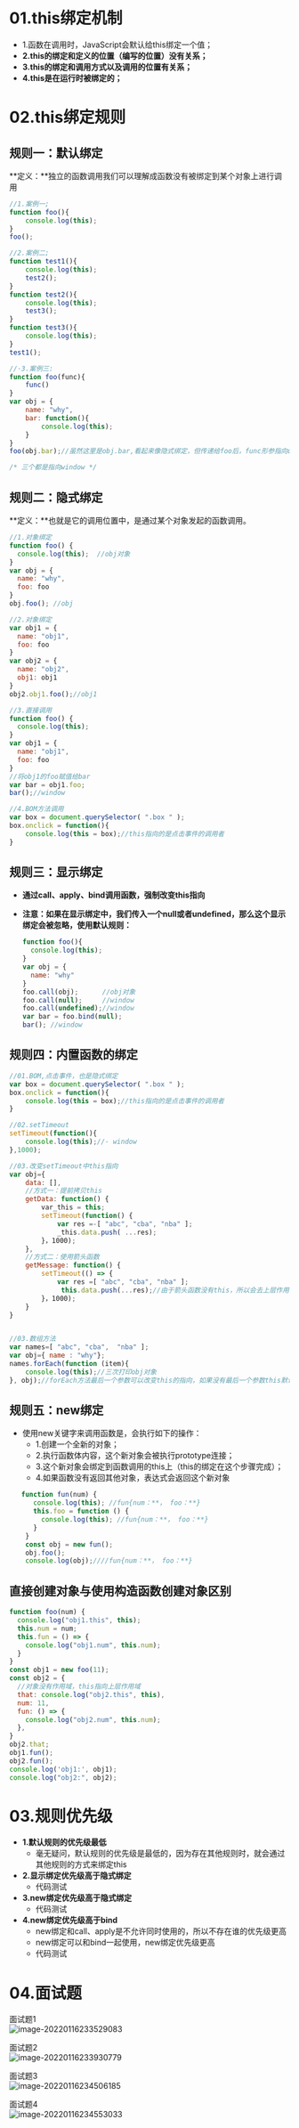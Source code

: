 # 01.this绑定机制

* 1.函数在调用时，JavaScript会默认给this绑定一个值； 
* **2.this的绑定和定义的位置（编写的位置）没有关系；** 
* **3.this的绑定和调用方式以及调用的位置有关系；** 
* **4.this是在运行时被绑定的；**



# 02.this绑定规则

## 规则一：默认绑定

**定义：**独立的函数调用我们可以理解成函数没有被绑定到某个对象上进行调用

```js
//1.案例一;
function foo(){
	console.log(this);
}
foo();

//2.案例二;
function test1(){
    console.log(this);
    test2();
}
function test2(){
    console.log(this);
    test3();
}
function test3(){
    console.log(this);
}
test1();

//·3.案例三:
function foo(func){
    func()
}
var obj = {
	name: "why",
	bar: function(){
		console.log(this);
    }
}
foo(obj.bar);//虽然这里是obj.bar,看起来像隐式绑定，但传递给foo后，func形参指向obj.bar,相当于func()自己调用。

/* 三个都是指向window */
```

## 规则二：隐式绑定

**定义：**也就是它的调用位置中，是通过某个对象发起的函数调用。

```js
//1.对象绑定
function foo() {
  console.log(this);  //obj对象
}
var obj = {
  name: "why",
  foo: foo
}
obj.foo(); //obj

//2.对象绑定
var obj1 = {
  name: "obj1",
  foo: foo
}
var obj2 = {
  name: "obj2",
  obj1: obj1
}
obj2.obj1.foo();//obj1

//3.直接调用
function foo() {
  console.log(this);
}
var obj1 = {
  name: "obj1",
  foo: foo
}
//将obj1的foo赋值给bar
var bar = obj1.foo;
bar();//window

//4.BOM方法调用
var box = document.querySelector( ".box " );
box.onclick = function(){
	console.log(this = box);//this指向的是点击事件的调用者
}
```

## 规则三：显示绑定

* **通过call、apply、bind调用函数，强制改变this指向**

* **注意：如果在显示绑定中，我们传入一个null或者undefined，那么这个显示绑定会被忽略，使用默认规则：**

  ```js
  function foo(){
  	console.log(this);
  }
  var obj = {
  	name: "why"
  }
  foo.call(obj);      //obj对象
  foo.call(null);     //window
  foo.call(undefined);//window
  var bar = foo.bind(null);
  bar(); //window
  ```

  

## **规则四：内置函数的绑定**

```js
//01.BOM,点击事件，也是隐式绑定
var box = document.querySelector( ".box " );
box.onclick = function(){
	console.log(this = box);//this指向的是点击事件的调用者
}

//02.setTimeout 
setTimeout(function(){
	console.log(this);//- window
},1000);

//03.改变setTimeout中this指向
var obj={
	data: [],
    //方式一：提前拷贝this
	getData: function() {
		var_this = this;
		setTimeout(function() {
			var res =-[ "abc", "cba", "nba" ];
        	_this.data.push( ...res);
		}，1000);
	},
    //方式二：使用箭头函数
    getMessage: function() {
		setTimeout(() => {
			var res =[ "abc", "cba", "nba" ];
        	 this.data.push(...res);//由于箭头函数没有this，所以会去上层作用域选择this
		}，1000);
    }
}


//03.数组方法
var names=[ "abc", "cba",  "nba" ];
var obj={ name : "why"};
names.forEach(function (item){
    console.log(this);//三次打印obj对象
}, obj);//forEach方法最后一个参数可以改变this的指向，如果没有最后一个参数this默认指向window

```



## 规则五：new绑定

* 使用new关键字来调用函数是，会执行如下的操作： 
  * 1.创建一个全新的对象； 
  * 2.执行函数体内容，这个新对象会被执行prototype连接； 
  * 3.这个新对象会绑定到函数调用的this上（this的绑定在这个步骤完成）；
  * 4.如果函数没有返回其他对象，表达式会返回这个新对象

```js
   function fun(num) {
      console.log(this); //fun{num：**， foo：**}
      this.foo = function () {
        console.log(this); //fun{num：**， foo：**}
      }
    }
    const obj = new fun();
    obj.foo();
    console.log(obj);////fun{num：**， foo：**}
```



## 直接创建对象与使用构造函数创建对象区别

```js
function foo(num) {  
  console.log("obj1.this", this);
  this.num = num;
  this.fun = () => {
    console.log("obj1.num", this.num);
  }
}
const obj1 = new foo(11);
const obj2 = {
  //对象没有作用域，this指向上层作用域
  that: console.log("obj2.this", this),
  num: 11,
  fun: () => {
    console.log("obj2.num", this.num);
  },
}
obj2.that;
obj1.fun();
obj2.fun();
console.log('obj1:', obj1);
console.log("obj2:", obj2);
```



# 03.规则优先级

* **1.默认规则的优先级最低** 
  * 毫无疑问，默认规则的优先级是最低的，因为存在其他规则时，就会通过其他规则的方式来绑定this 
* **2.显示绑定优先级高于隐式绑定** 
  * 代码测试 
* **3.new绑定优先级高于隐式绑定** 
  * 代码测试 
* **4.new绑定优先级高于bind** 
  * new绑定和call、apply是不允许同时使用的，所以不存在谁的优先级更高 
  * new绑定可以和bind一起使用，new绑定优先级更高 
  * 代码测试

# 04.面试题

面试题1<br>![image-20220116233529083](image-20220116233529083.png)

面试题2<br>![image-20220116233930779](image-20220116233930779.png)

面试题3<br>![image-20220116234506185](image-20220116234506185.png)

面试题4<br>![image-20220116234553033](image-20220116234553033.png)